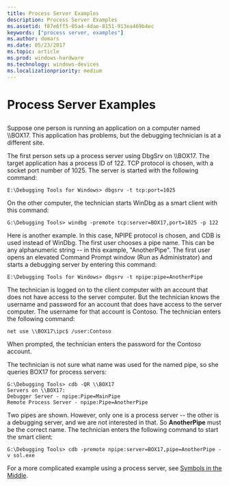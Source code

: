 ```yaml
---
title: Process Server Examples
description: Process Server Examples
ms.assetid: f87e6ff5-05a4-4dae-8151-913ea469b4ec
keywords: ["process server, examples"]
ms.author: domars
ms.date: 05/23/2017
ms.topic: article
ms.prod: windows-hardware
ms.technology: windows-devices
ms.localizationpriority: medium
---
```


# Process Server Examples


## <span id="ddk_process_server_examples_dbg"></span><span id="DDK_PROCESS_SERVER_EXAMPLES_DBG"></span>


Suppose one person is running an application on a computer named \\\\BOX17. This application has problems, but the debugging technician is at a different site.

The first person sets up a process server using DbgSrv on \\\\BOX17. The target application has a process ID of 122. TCP protocol is chosen, with a socket port number of 1025. The server is started with the following command:

```
E:\Debugging Tools for Windows> dbgsrv -t tcp:port=1025 
```

On the other computer, the technician starts WinDbg as a smart client with this command:

```
G:\Debugging Tools> windbg -premote tcp:server=BOX17,port=1025 -p 122 
```

Here is another example. In this case, NPIPE protocol is chosen, and CDB is used instead of WinDbg. The first user chooses a pipe name. This can be any alphanumeric string -- in this example, "AnotherPipe". The first user opens an elevated Command Prompt window (Run as Administrator) and starts a debugging server by entering this command:

```
E:\Debugging Tools for Windows> dbgsrv -t npipe:pipe=AnotherPipe
```

The technician is logged on to the client computer with an account that does not have access to the server computer. But the technician knows the username and password for an account that does have access to the server computer. The username for that account is Contoso. The technician enters the following command:

```
net use \\BOX17\ipc$ /user:Contoso
```

When prompted, the technician enters the password for the Contoso account.

The technician is not sure what name was used for the named pipe, so she queries BOX17 for process servers:

```
G:\Debugging Tools> cdb -QR \\BOX17 
Servers on \\BOX17:
Debugger Server - npipe:Pipe=MainPipe
Remote Process Server - npipe:Pipe=AnotherPipe
```

Two pipes are shown. However, only one is a process server -- the other is a debugging server, and we are not interested in that. So **AnotherPipe** must be the correct name. The technician enters the following command to start the smart client:

```
G:\Debugging Tools> cdb -premote npipe:server=BOX17,pipe=AnotherPipe -v sol.exe 
```

For a more complicated example using a process server, see [Symbols in the Middle](symbols-in-the-middle.md).

 

 





